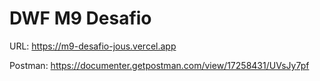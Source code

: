 # DWF M9 Desafio

URL: https://m9-desafio-jous.vercel.app

Postman: https://documenter.getpostman.com/view/17258431/UVsJy7pf
